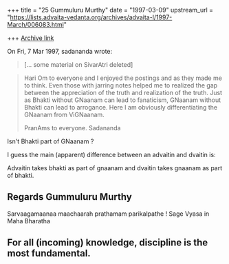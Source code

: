 +++
title = "25 Gummuluru Murthy"
date = "1997-03-09"
upstream_url = "https://lists.advaita-vedanta.org/archives/advaita-l/1997-March/006083.html"

+++
[Archive link](https://lists.advaita-vedanta.org/archives/advaita-l/1997-March/006083.html)

On Fri, 7 Mar 1997, sadananda wrote:

> [... some material on SivarAtri deleted]

> Hari Om to everyone and I enjoyed the postings and as they made me to
> think.  Even those with jarring notes helped me to realized the gap between
> the appreciation of the truth and realization of the truth.  Just as Bhakti
> without GNaanam can lead to fanaticism, GNaanam without Bhakti can lead to
> arrogance.  Here I am obviously differentiating the GNaanam from ViGNaanam.
>
> PranAms to everyone.
> Sadananda
>

Isn't Bhakti part of GNaanam ?

I guess the main (apparent) difference between an advaitin and dvaitin is:

Advaitin takes bhakti as part of gnaanam and dvaitin takes gnaanam as part
of bhakti.

Regards
Gummuluru Murthy
------------------------------------------------------------------------
Sarvaagamaanaa maachaarah prathamam parikalpathe !
                                          Sage Vyasa in Maha Bharatha

For all (incoming) knowledge, discipline is the most fundamental.
------------------------------------------------------------------------

